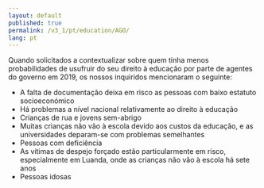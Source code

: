 ```yaml
---
layout: default
published: true
permalink: /v3_1/pt/education/AGO/
lang: pt
---
```


Quando solicitados a contextualizar sobre quem tinha menos probabilidades de usufruir do seu direito à educação por parte de agentes do governo em 2019, os nossos inquiridos mencionaram o seguinte:
-	A falta de documentação deixa em risco as pessoas com baixo estatuto socioeconómico
-	Há problemas a nível nacional relativamente ao direito à educação
-	Crianças de rua e jovens sem-abrigo
-	Muitas crianças não vão à escola devido aos custos da educação, e as universidades deparam-se com problemas semelhantes
-	Pessoas com deficiência
-	As vítimas de despejo forçado estão particularmente em risco, especialmente em Luanda, onde as crianças não vão à escola há sete anos
-	Pessoas idosas
